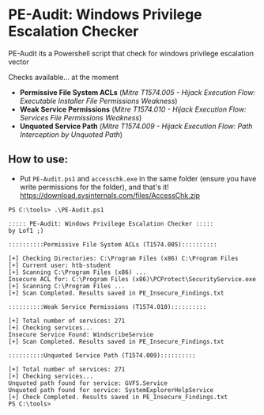 # PE-Audit: Windows Privilege Escalation Checker
PE-Audit its a Powershell script that check for windows privilege escalation vector

Checks available... at the moment
- **Permissive File System ACLs** (*Mitre T1574.005 - Hijack Execution Flow: Executable Installer File Permissions Weakness*)
- **Weak Service Permissions** (*Mitre T1574.010 - Hijack Execution Flow: Services File Permissions Weakness*)
- **Unquoted Service Path** (*Mitre T1574.009 - Hijack Execution Flow: Path Interception by Unquoted Path*)

## How to use:
- Put `PE-Audit.ps1` and `accesschk.exe` in the same folder (ensure you have write permissions for the folder), and that's it!
https://download.sysinternals.com/files/AccessChk.zip

```
PS C:\tools> .\PE-Audit.ps1

::::: PE-Audit: Windows Privilege Escalation Checker :::::
by Lof1 ;)

::::::::::Permissive File System ACLs (T1574.005)::::::::::

[+] Checking Directories: C:\Program Files (x86) C:\Program Files
[+] Current user: htb-student
[+] Scanning C:\Program Files (x86) ...
Insecure ACL for: C:\Program Files (x86)\PCProtect\SecurityService.exe
[+] Scanning C:\Program Files ...
[+] Scan Completed. Results saved in PE_Insecure_Findings.txt

::::::::::Weak Service Permissions (T1574.010)::::::::::

[+] Total number of services: 271
[+] Checking services...
Insecure Service Found: WindscribeService
[+] Scan Completed. Results saved in PE_Insecure_Findings.txt

::::::::::Unquoted Service Path (T1574.009)::::::::::

[+] Total number of services: 271
[+] Checking services...
Unquoted path found for service: GVFS.Service
Unquoted path found for service: SystemExplorerHelpService
[+] Check Completed. Results saved in PE_Insecure_Findings.txt
PS C:\tools> 

```
